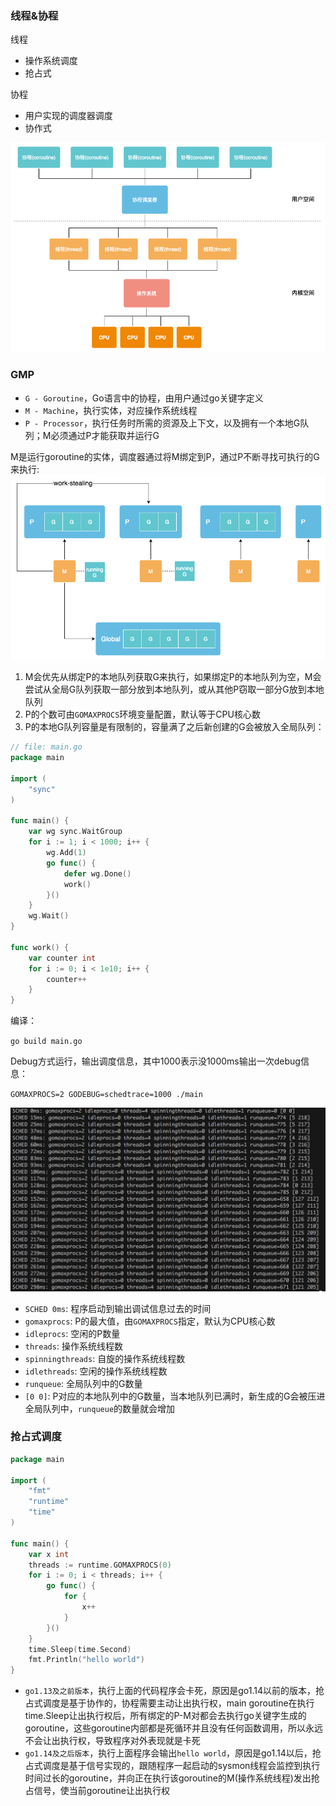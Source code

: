 ### 线程&协程

线程

* 操作系统调度
* 抢占式

协程

* 用户实现的调度器调度
* 协作式

![](./assets/sched.png)

### GMP

* `G - Goroutine`，Go语言中的协程，由用户通过go关键字定义 
* `M - Machine`，执行实体，对应操作系统线程 
* `P - Processor`，执行任务时所需的资源及上下文，以及拥有一个本地G队列；M必须通过P才能获取并运行G

M是运行goroutine的实体，调度器通过将M绑定到P，通过P不断寻找可执行的G来执行:
![](./assets/gmp.png)

1. M会优先从绑定P的本地队列获取G来执行，如果绑定P的本地队列为空，M会尝试从全局G队列获取一部分放到本地队列，或从其他P窃取一部分G放到本地队列
2. P的个数可由`GOMAXPROCS`环境变量配置，默认等于CPU核心数
3. P的本地G队列容量是有限制的，容量满了之后新创建的G会被放入全局队列：

```go
// file: main.go
package main

import (
	"sync"
)

func main() {
	var wg sync.WaitGroup
	for i := 1; i < 1000; i++ {
		wg.Add(1)
		go func() {
			defer wg.Done()
			work()
		}()
	}
	wg.Wait()
}

func work() {
	var counter int
	for i := 0; i < 1e10; i++ {
		counter++
	}
}
```
编译：

`go build main.go`

Debug方式运行，输出调度信息，其中1000表示没1000ms输出一次debug信息：

`GOMAXPROCS=2 GODEBUG=schedtrace=1000 ./main`

![](./assets/schedtrace.png)
* `SCHED 0ms`:  程序启动到输出调试信息过去的时间
* `gomaxprocs`: P的最大值，由`GOMAXPROCS`指定，默认为CPU核心数
* `idleprocs`: 空闲的P数量
* `threads`: 操作系统线程数
* `spinningthreads`: 自旋的操作系统线程数
* `idlethreads`: 空闲的操作系统线程数
* `runqueue`: 全局队列中的G数量
* `[0 0]`: P对应的本地队列中的G数量，当本地队列已满时，新生成的G会被压进全局队列中，`runqueue`的数量就会增加

### 抢占式调度

```go
package main

import (
	"fmt"
	"runtime"
	"time"
)

func main() {
	var x int
	threads := runtime.GOMAXPROCS(0)
	for i := 0; i < threads; i++ {
		go func() {
			for {
				x++
			}
		}()
	}
	time.Sleep(time.Second)
	fmt.Println("hello world")
}
```
* `go1.13及之前版本`，执行上面的代码程序会卡死，原因是go1.14以前的版本，抢占式调度是基于协作的，协程需要主动让出执行权，main goroutine在执行time.Sleep让出执行权后，所有绑定的P-M对都会去执行go关键字生成的goroutine，这些goroutine内部都是死循环并且没有任何函数调用，所以永远不会让出执行权，导致程序对外表现就是卡死
* `go1.14及之后版本`，执行上面程序会输出`hello world`，原因是go1.14以后，抢占式调度是基于信号实现的，跟随程序一起启动的sysmon线程会监控到执行时间过长的goroutine，并向正在执行该goroutine的M(操作系统线程)发出抢占信号，使当前goroutine让出执行权
